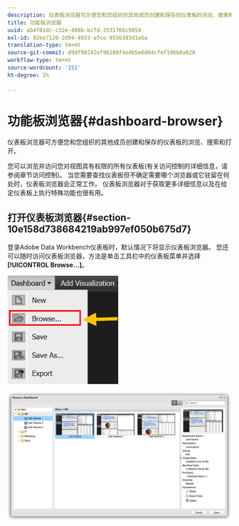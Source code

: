 ```yaml
---
description: 仪表板浏览器可方便您和您组织的其他成员创建和保存的仪表板的浏览、搜索和打开。
title: 功能板浏览器
uuid: ab4f81dc-c32e-408b-bcfd-3531766c9054
exl-id: 02ee7120-2d94-4033-afce-9556383d1eba
translation-type: tm+mt
source-git-commit: d9df90242ef96188f4e4b5e6d04cfef196b0a628
workflow-type: tm+mt
source-wordcount: '151'
ht-degree: 2%

---
```


# 功能板浏览器{#dashboard-browser}

仪表板浏览器可方便您和您组织的其他成员创建和保存的仪表板的浏览、搜索和打开。

您可以浏览并访问您对视图具有权限的所有仪表板(有关访问控制的详细信息，请参阅章节访问控制)。 当您需要查找仪表板但不确定需要哪个浏览器或它驻留在何处时，仪表板浏览器会正常工作。 仪表板浏览器对于获取更多详细信息以及在给定仪表板上执行特殊功能也很有用。

## 打开仪表板浏览器{#section-10e158d738684219ab997ef050b675d7}

登录Adobe Data Workbench仪表板时，默认情况下将显示仪表板浏览器。 您还可以随时访问仪表板浏览器，方法是单击工具栏中的仪表板菜单并选择&#x200B;**[!UICONTROL Browse…]**。

![](assets/browse.png)

![](assets/choose_a_dashboard.png)
